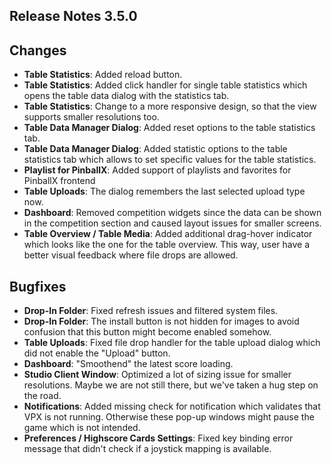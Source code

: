 ## Release Notes 3.5.0

## Changes

- **Table Statistics**: Added reload button.
- **Table Statistics**: Added click handler for single table statistics which opens the table data dialog with the statistics tab.
- **Table Statistics**: Change to a more responsive design, so that the view supports smaller resolutions too.
- **Table Data Manager Dialog**: Added reset options to the table statistics tab.
- **Table Data Manager Dialog**: Added statistic options to the table statistics tab which allows to set specific values for the table statistics.
- **Playlist for PinballX**: Added support of playlists and favorites for PinballX frontend
- **Table Uploads**: The dialog remembers the last selected upload type now.
- **Dashboard**: Removed competition widgets since the data can be shown in the competition section and caused layout issues for smaller screens.
- **Table Overview / Table Media**: Added additional drag-hover indicator which looks like the one for the table overview. This way, user have a better visual feedback where file drops are allowed.

## Bugfixes

- **Drop-In Folder**: Fixed refresh issues and filtered system files.
- **Drop-In Folder**: The install button is not hidden for images to avoid confusion that this button might become enabled somehow.
- **Table Uploads**: Fixed file drop handler for the table upload dialog which did not enable the "Upload" button.
- **Dashboard**: "Smoothend" the latest score loading.
- **Studio Client Window**: Optimized a lot of sizing issue for smaller resolutions. Maybe we are not still there, but we've taken a hug step on the road.
- **Notifications**: Added missing check for notification which validates that VPX is not running. Otherwise these pop-up windows might pause the game which is not intended.  
- **Preferences / Highscore Cards Settings**: Fixed key binding error message that didn't check if a joystick mapping is available.  